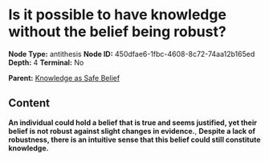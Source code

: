 # Is it possible to have knowledge without the belief being robust?

**Node Type:** antithesis
**Node ID:** 450dfae6-1fbc-4608-8c72-74aa12b165ed
**Depth:** 4
**Terminal:** No

**Parent:** [Knowledge as Safe Belief](knowledge-as-safe-belief-synthesis-12197f2f-4452-4dfc-962f-79c34ef8ef65.md)

## Content

**An individual could hold a belief that is true and seems justified, yet their belief is not robust against slight changes in evidence.**, **Despite a lack of robustness, there is an intuitive sense that this belief could still constitute knowledge.**
